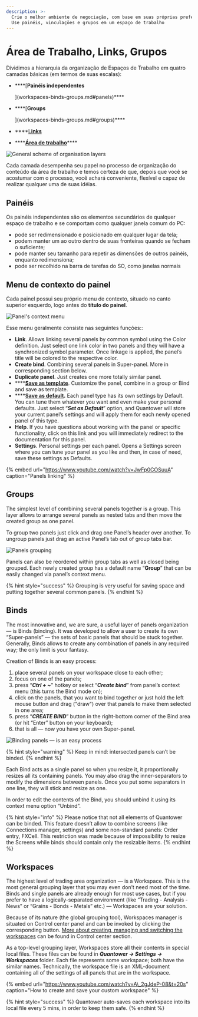 ```yaml
---
description: >-
  Crie o melhor ambiente de negociação, com base em suas próprias preferências.
  Use painéis, vinculações e grupos em um espaço de trabalho
---
```


# Área de Trabalho, Links, Grupos

Dividimos a hierarquia da organização de Espaços de Trabalho em quatro camadas básicas \(em termos de suas escalas\):

* \*\*\*\*\[**Painéis independentes**

  \]\(workspaces-binds-groups.md\#panels\)\*\*\*\*

* \*\*\*\*\[**Groups**

  \]\(workspaces-binds-groups.md\#groups\)\*\*\*\*

* \*\*\*\*[L**inks**](workspaces-binds-groups.md#binds)
* \*\*\*\*[**Área de trabalho**](workspaces-binds-groups.md#workspaces)\*\*\*\*

![General scheme of organisation layers](../.gitbook/assets/group_bind_workspace.png)

Cada camada desempenha seu papel no processo de organização do conteúdo da área de trabalho e temos certeza de que, depois que você se acostumar com o processo, você achará conveniente, flexível e capaz de realizar qualquer uma de suas idéias.

## Painéis

Os painéis independentes são os elementos secundários de qualquer espaço de trabalho e se comportam como qualquer janela comum do PC:

* pode ser redimensionado e posicionado em qualquer lugar da tela;
* podem manter um ao outro dentro de suas fronteiras quando se fecham o suficiente;
* pode manter seu tamanho para repetir as dimensões de outros painéis, enquanto redimensiona;
* pode ser recolhido na barra de tarefas do SO, como janelas normais

## Menu de contexto do painel

Cada painel possui seu próprio menu de contexto, situado no canto superior esquerdo, logo antes do **título do painel**.

![Panel&apos;s context menu](../.gitbook/assets/panels-context-menu.png)

Esse menu geralmente consiste nas seguintes funções::

* **Link**. Allows linking several panels by common symbol using the Color definition. Just select one link color in two panels and they will have a synchronized symbol parameter. Once linkage is applied, the panel’s title will be colored to the respective color.
* **Create bind**. Combining several panels in Super-panel. More in corresponding section below.
* **Duplicate panel**. Just creates one more totally similar panel.
* \*\*\*\*[**Save as template**](https://help.quantower.com/getting-started/templates). Customize the panel, combine in a group or Bind and save as template.
* \*\*\*\*[**Save as default**](https://help.quantower.com/getting-started/set-as-default)**.** Each panel type has its own settings by Default. You can tune them whatever you want and even make your personal defaults. Just select “_**Set as Default**_” option, and Quantower will store your current panel’s settings and will apply them for each newly opened panel of this type.
* **Help**. If you have questions about working with the panel or specific functionality, click on this link and you will immediately redirect to the documentation for this panel.
* **Settings**. Personal settings per each panel. Opens a Settings screen where you can tune your panel as you like and then, in case of need, save these settings as Defaults.

{% embed url="https://www.youtube.com/watch?v=JwFp0COSuuA" caption="Panels linking" %}

## Groups

The simplest level of combining several panels together is a group. This layer allows to arrange several panels as nested tabs and then move the created group as one panel.

To group two panels just click and drag one Panel’s header over another. To ungroup panels just drag an active Panel’s tab out of group tabs bar.

![Panels grouping](../.gitbook/assets/groupping.gif)

Panels can also be reordered within group tabs as well as closed being grouped. Each newly created group has a default name “**Group**” that can be easily changed via panel’s context menu.

{% hint style="success" %}
Grouping is very useful for saving space and putting together several common panels.
{% endhint %}

## Binds

The most innovative and, we are sure, a useful layer of panels organization — is Binds \(binding\). It was developed to allow a user to create its own “Super-panels” — the sets of basic panels that should be stuck together. Generally, Binds allows to create any combination of panels in any required way; the only limit is your fantasy.

Creation of Binds is an easy process:

1. place several panels on your workspace close to each other;
2. focus on one of the panels;
3. press “_**Ctrl + ~**_” hotkey or select “_**Create bind**_” from panel’s context menu \(this turns the Bind mode on\);
4. click on the panels, that you want to bind together or just hold the left mouse button and drag \("draw"\) over that panels to make them selected in one area;
5. press “_**CREATE BIND**_” button in the right-bottom corner of the Bind area \(or hit “Enter” button on your keyboard\); 
6. that is all — now you have your own Super-panel.

![Binding panels &#x2014; is an easy process](../.gitbook/assets/binding.gif)

{% hint style="warning" %}
Keep in mind: intersected panels can’t be binded.
{% endhint %}

Each Bind acts as a single panel so when you resize it, it proportionally resizes all its containing panels. You may also drag the inner-separators to modify the dimensions between panels. Once you put some separators in one line, they will stick and resize as one.

In order to edit the contents of the Bind, you should unbind it using its context menu option “Unbind”.

{% hint style="info" %}
Please notice that not all elements of Quantower can be binded. This feature doesn’t allow to combine screens \(like Connections manager, settings\) and some non-standard panels: Order entry, FXCell. This restriction was made because of impossibility to resize the Screens while binds should contain only the resizable items.
{% endhint %}

## Workspaces

The highest level of trading area organization — is a Workspace. This is the most general grouping layer that you may even don’t need most of the time. Binds and single panels are already enough for most use cases, but if you prefer to have a logically-separated environment \(like “Trading - Analysis - News” or “Grains - Bonds - Metals” etc.\) — Workspaces are your solution.

Because of its nature \(the global grouping tool\), Workspaces manager is situated on Control center panel and can be invoked by clicking the corresponding button. [More about creating, managing and switching the workspaces](control-center.md#workspaces-manager) can be found in Control center section.

As a top-level grouping layer, Workspaces store all their contents in special local files. These files can be found in _**Quantower -&gt; Settings -&gt; Workspaces**_ folder. Each file represents some workspace; both have the similar names. Technically, the workspace file is an XML-document containing all of the settings of all panels that are in the workspace.

{% embed url="https://www.youtube.com/watch?v=A\_2gJdeP-08&t=20s" caption="How to create and save your custom workspace" %}

{% hint style="success" %}
Quantower auto-saves each workspace into its local file every 5 mins, in order to keep them safe.
{% endhint %}

